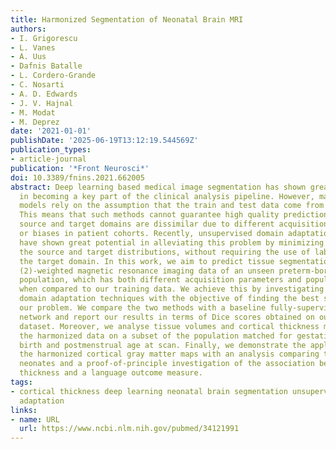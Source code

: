 ```yaml
---
title: Harmonized Segmentation of Neonatal Brain MRI
authors:
- I. Grigorescu
- L. Vanes
- A. Uus
- Dafnis Batalle
- L. Cordero-Grande
- C. Nosarti
- A. D. Edwards
- J. V. Hajnal
- M. Modat
- M. Deprez
date: '2021-01-01'
publishDate: '2025-06-19T13:12:19.544569Z'
publication_types:
- article-journal
publication: '*Front Neurosci*'
doi: 10.3389/fnins.2021.662005
abstract: Deep learning based medical image segmentation has shown great potential
  in becoming a key part of the clinical analysis pipeline. However, many of these
  models rely on the assumption that the train and test data come from the same distribution.
  This means that such methods cannot guarantee high quality predictions when the
  source and target domains are dissimilar due to different acquisition protocols,
  or biases in patient cohorts. Recently, unsupervised domain adaptation techniques
  have shown great potential in alleviating this problem by minimizing the shift between
  the source and target distributions, without requiring the use of labeled data in
  the target domain. In this work, we aim to predict tissue segmentation maps on T
  (2)-weighted magnetic resonance imaging data of an unseen preterm-born neonatal
  population, which has both different acquisition parameters and population bias
  when compared to our training data. We achieve this by investigating two unsupervised
  domain adaptation techniques with the objective of finding the best solution for
  our problem. We compare the two methods with a baseline fully-supervised segmentation
  network and report our results in terms of Dice scores obtained on our source test
  dataset. Moreover, we analyse tissue volumes and cortical thickness measures of
  the harmonized data on a subset of the population matched for gestational age at
  birth and postmenstrual age at scan. Finally, we demonstrate the applicability of
  the harmonized cortical gray matter maps with an analysis comparing term and preterm-born
  neonates and a proof-of-principle investigation of the association between cortical
  thickness and a language outcome measure.
tags:
- cortical thickness deep learning neonatal brain segmentation unsupervised domain
  adaptation
links:
- name: URL
  url: https://www.ncbi.nlm.nih.gov/pubmed/34121991
---
```

